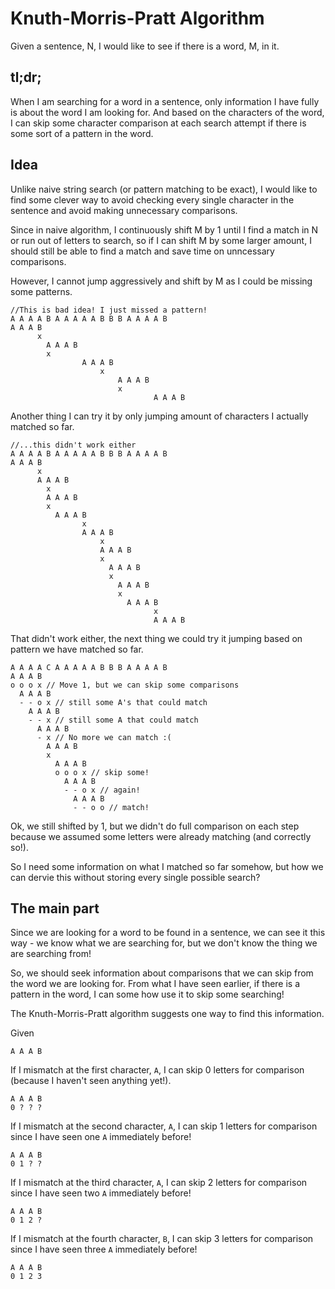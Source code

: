# Knuth-Morris-Pratt Algorithm
Given a sentence, N, I would like to see if there is a word, M, in it.

## tl;dr;
When I am searching for a word in a sentence, only information I have fully is about the word I am looking for. And based on the characters of the word, I can skip some character comparison at each search attempt if there is some sort of a pattern in the word.

## Idea
Unlike naive string search (or pattern matching to be exact), I would like to find some clever way to avoid checking every single character in the sentence and avoid making unnecessary comparisons.

Since in naive algorithm, I continuously shift M by 1 until I find a match in N or run out of letters to search, so if I can shift M by some larger amount, I should still be able to find a match and save time on unncessary comparisons.

However, I cannot jump aggressively and shift by M as I could be missing some patterns.
```
//This is bad idea! I just missed a pattern!
A A A A B A A A A A B B B A A A A B
A A A B
      x
        A A A B
        x
                A A A B
                    x
                        A A A B
                        x
                                A A A B
```
Another thing I can try it by only jumping amount of characters I actually matched so far.
```
//...this didn't work either
A A A A B A A A A A B B B A A A A B
A A A B
      x
      A A A B
        x
        A A A B
        x
          A A A B
                x
                A A A B
                    x
                    A A A B
                    x
                      A A A B
                      x
                        A A A B
                        x
                          A A A B
                                x
                                A A A B
```
That didn't work either, the next thing we could try it jumping based on pattern we have matched so far.
```
A A A A C A A A A A B B B A A A A B
A A A B
o o o x // Move 1, but we can skip some comparisons
  A A A B
  - - o x // still some A's that could match
    A A A B
    - - x // still some A that could match
      A A A B
      - x // No more we can match :(
        A A A B
        x
          A A A B
          o o o x // skip some!
            A A A B
            - - o x // again!
              A A A B
              - - o o // match!
```

Ok, we still shifted by 1, but we didn't do full comparison on each step because we assumed some letters were already matching (and correctly so!).

So I need some information on what I matched so far somehow, but how we can dervie this without storing every single possible search?

## The main part
Since we are looking for a word to be found in a sentence, we can see it this way - we know what we are searching for, but we don't know the thing we are searching from!

So, we should seek information about comparisons that we can skip from the word we are looking for. From what I have seen earlier, if there is a pattern in the word, I can some how use it to skip some searching!

The Knuth-Morris-Pratt algorithm suggests one way to find this information.

Given
```
A A A B
```
If I mismatch at the first character, `A`, I can skip 0 letters for comparison (because I haven't seen anything yet!).

```
A A A B
0 ? ? ?
```

If I mismatch at the second character, `A`, I can skip 1 letters for comparison since I have seen one `A` immediately before!

```
A A A B
0 1 ? ?
```

If I mismatch at the third character, `A`, I can skip 2 letters for comparison since I have seen two `A` immediately before!

```
A A A B
0 1 2 ?
```

If I mismatch at the fourth character, `B`, I can skip 3 letters for comparison since I have seen three `A` immediately before!

```
A A A B
0 1 2 3
```